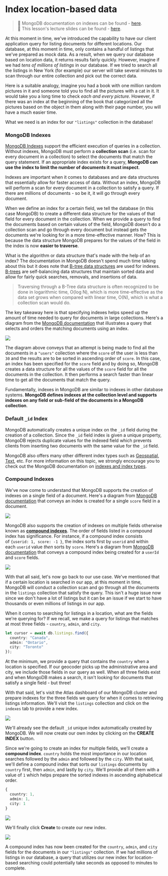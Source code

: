 # Index location-based data

> 📝 MongoDB documentation on indexes can be found - [here](https://docs.mongodb.com/manual/indexes/).<br />
> 📖 This lesson's lecture slides can be found - [here](./protected/lecture-slides.pdf).

At this moment in time, we've introduced the capability to have our client application query for listing documents for different locations. Our database, at this moment in time, only contains a handful of listings that we've prepared as mock data. As a result, when we query our database based on location data, it returns results fairly quickly. However, imagine if we had _tens of millions of listings_ in our database. If we tried to search all the listings in New York (for example) our server will take several minutes to scan through our entire collection and pick out the correct data.

Here is a suitable analogy, imagine you had a book with one million random pictures in it and someone told you to find all the pictures with a cat in it. It would take you a long time to check _each and every picture_. However, if there was an index at the beginning of the book that categorized all the pictures based on the object in them along with their page number, you will have a much easier time.

What we need is an index for our `"listings"` collection in the database!

### MongoDB Indexes

[MongoDB Indexes](https://docs.mongodb.com/manual/indexes/) support the efficient execution of queries in a collection. Without indexes, MongoDB must perform a **collection scan** (i.e. scan for every document in a collection) to select the documents that match the query statement. If an appropriate index exists for a query, **MongoDB can use the index to limit the number of documents it must inspect**.

Indexes are important when it comes to databases and are data structures that essentially allow for faster access of data. Without an index, MongoDB will perform a scan for every document in a collection to satisfy a query. If there are millions of documents - so be it, it will go through every document.

When we define an index for a certain field, we tell the database (in this case MongoDB) to create a different data structure for the values of that field for every document in the collection. When we provide a query to find the documents based on certain values of the field, MongoDB doesn't do a collection scan and go through every document but instead gets the documents we're looking for in a more time-effective manner. How? This is because the data structure MongoDB prepares for the values of the field in the index is now **easier to traverse**.

What is the algorithm or data structure that's made with the help of an index? The documentation in MongoDB doesn't spend much time talking about this but it does note that [B-tree data structures](https://docs.mongodb.com/manual/indexes/#b-tree) are used for indexes. [B-trees](https://www.cpp.edu/~ftang/courses/CS241/notes/b-tree.htm) are self-balancing data structures that maintain sorted data and allow for fairly quick searches, removals, and insertions of data.

> Traversing through a B-Tree data structure is often recognized to be done in logarithmic time, O(log N), which is more time-effective as the data set grows when compared with linear time, O(N), which is what a collection scan would do.

The key takeaway here is that specifying indexes helps speed up the amount of time needed to query for documents in large collections. Here's a diagram from the [MongoDB documentation](https://docs.mongodb.com/manual/indexes) that illustrates a query that selects and orders the matching documents using an index.

![](public/assets/indexes.png)

The diagram above conveys that an attempt is being made to find all the documents in a `"users"` collection where the `score` of the user is less than `30` and the results are to be sorted in ascending order of `score`. In this case, an index has been specified for the `score` field and by doing so, MongoDB creates a data structure for all the values of the `score` field for all the documents in the collection. It then performs a search faster than linear time to get all the documents that match the query.

Fundamentally, indexes in MongoDB are similar to indexes in other database systems. **MongoDB defines indexes at the collection level and supports indexes on any field or sub-field of the documents in a MongoDB collection**.

### Default `_id` Index

MongoDB automatically creates a unique index on the `_id` field during the creation of a collection. Since the `_id` field index is given a unique property, MongoDB rejects duplicate values for the indexed field which prevents clients from inserting two documents with the same value for the `_id` field.

MongoDB also offers many other different index types such as [Geospatial](https://docs.mongodb.com/manual/indexes/#geospatial-index), [Text](https://docs.mongodb.com/manual/indexes/#text-indexes), etc. For more information on this topic, we strongly encourage you to check out the MongoDB documentation on [indexes and index types](https://docs.mongodb.com/manual/indexes/#index-types).

### Compound Indexes

We've now come to understand that MongoDB supports the creation of indexes on a single field of a document. Here's a diagram from [MongoDB documentation](https://docs.mongodb.com/manual/indexes/#single-field) that conveys an index is created for a single `score` field in a document.

![](public/assets/single_index.png)

MongoDB also supports the creation of indexes on multiple fields otherwise known as [**compound indexes**](https://docs.mongodb.com/manual/core/index-compound/). The order of fields listed in a compound index has significance. For instance, if a compound index consists of `{userid: 1, score: -1 }`, the index sorts first by `userid` and within each `userid` value _then_ sorts by `score`. Here's a diagram from [MongoDB documentation](https://docs.mongodb.com/manual/indexes) that conveys a compound index being created for a `userId` and `score` fields.

![](public/assets/compound_index.png)

With that all said, let's now go back to our use case. We've mentioned that if a certain location is searched in our app, at this moment in time, MongoDB will conduct a collection scan and go through all the documents in the `listings` collection that satisfy the query. This isn't a huge issue now since we don't have a lot of listings but it can be an issue if we start to have thousands or even millions of listings in our app.

When it comes to searching for listings in a location, what are the fields we're querying for? If we recall, we make a query for listings that matches at most three fields - `country`, `admin`, and `city`.

```ts
let cursor = await db.listings.find({
  country: "Canada",
  admin: "Ontario",
  city: "Toronto"
});
```

At the minimum, we provide a query that contains the `country` when a location is specified. If our geocoder picks up the administrative area and city, we include those fields in our query as well. When all three fields exist and when MongoDB makes a search, it isn't looking for documents that satisfy a single field - but three!

With that said, let's visit the Atlas dashboard of our MongoDB cluster and prepare indexes for the three fields we query for when it comes to retrieving listings information. We'll visit the `listings` collection and click on the `indexes` tab to provide a new index.

![](public/assets/atlas_indexes.jpg)

We'll already see the default `_id` unique index automatically created by MongoDB. We will now create our own index by clicking on the **CREATE INDEX** button.

Since we're going to create an index for multiple fields, we'll create a **compound index**. `country` holds the most importance in our location searches followed by the `admin` and followed by the `city`. With that said, we'll define a compound index that sorts our `listings` documents by `country` first, then `admin`, and lastly by `city`. We'll provide all of them with a value of `1` which helps prepare the sorted indexes in ascending alphabetical order.

```ts
{
  country: 1,
  admin: 1,
  city: 1
}
```

![](public/assets/create_indexes.jpg)

We'll finally click **Create** to create our new index.

![](public/assets/created_indexes.jpg)

A compound index has now been created for the `country`, `admin`, and `city` fields for the documents in our `"listings"` collection. If we had millions of listings in our database, a query that utilizes our new index for location-based searching could potentially take seconds as opposed to minutes to complete.
